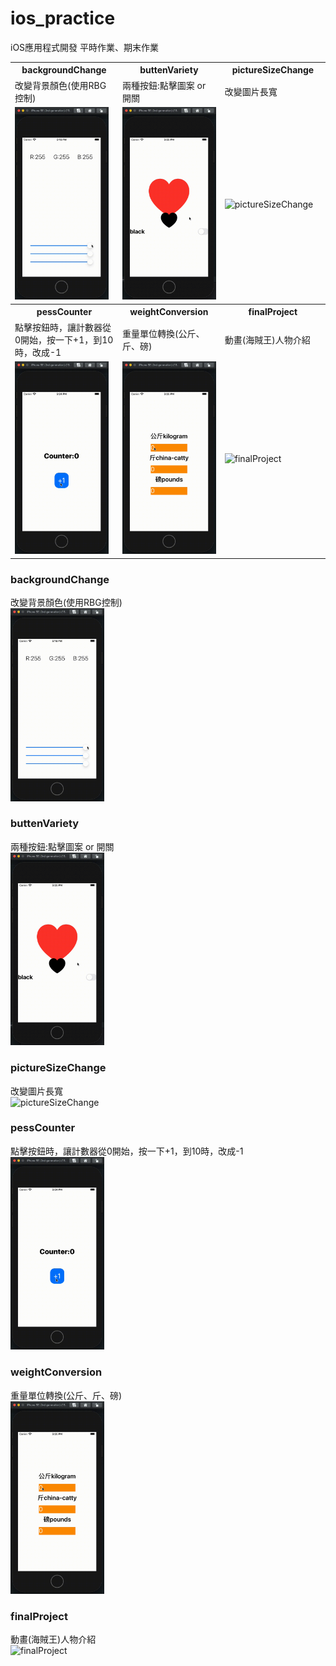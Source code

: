 # ios_practice

iOS應用程式開發 平時作業、期末作業

<table>
  <tr>
    <th width="250">backgroundChange</th>
    <th width="250">buttenVariety</th>
    <th width="250">pictureSizeChange</th>
  </tr>
  <tr>
    <td>改變背景顏色(使用RBG控制)</td>
    <td>兩種按鈕:點擊圖案 or 開關</td>
    <td>改變圖片長寬</td>
  </tr>
  <tr>
    <td><img src="https://github.com/penglingg/ios_practice/blob/main/backgroundcolor.gif" width="150" alt="backgroundChange"></td>
    <td><img src="https://github.com/penglingg/ios_practice/blob/main/buttenVariety.gif" width="150" alt="buttenVariety"></td>
    <td><img src="https://github.com/penglingg/ios_practice/blob/main/pictureSizeChange.gif" width="150" alt="pictureSizeChange"></td>
  </tr>
  <tr>
    <th>pessCounter</th>
    <th>weightConversion</th>
    <th>finalProject</th>
  </tr>
  <tr>
    <td>點擊按鈕時，讓計數器從0開始，按一下+1，到10時，改成-1</td>
    <td>重量單位轉換(公斤、斤、磅)</td>
    <td>動畫(海賊王)人物介紹</td>
  </tr>
  <tr>
    <td><img src="https://github.com/penglingg/ios_practice/blob/main/pressCounter.gif" width="150" alt="pessCounter"></td>
    <td><img src="https://github.com/penglingg/ios_practice/blob/main/weightConversion.gif" width="150" alt="weightConversion"></td>
    <td><img src="https://github.com/penglingg/ios_practice/blob/main/finalproject.gif" width="150" alt="finalProject"></td>
  </tr>
</table>

### backgroundChange
改變背景顏色(使用RBG控制)<br>
<img src="https://github.com/penglingg/ios_practice/blob/main/backgroundcolor.gif" width="150" alt="backgroundChange"><br>

### buttenVariety
兩種按鈕:點擊圖案 or 開關<br>
<img src="https://github.com/penglingg/ios_practice/blob/main/buttenVariety.gif" width="150" alt="buttenVariety"><br>

### pictureSizeChange
改變圖片長寬<br>
<img src="https://github.com/penglingg/ios_practice/blob/main/pictureSizeChange.gif" width="150" alt="pictureSizeChange"><br>

### pessCounter
點擊按鈕時，讓計數器從0開始，按一下+1，到10時，改成-1<br>
<img src="https://github.com/penglingg/ios_practice/blob/main/pressCounter.gif" width="150" alt="pessCounter"><br>

### weightConversion
重量單位轉換(公斤、斤、磅)<br>
<img src="https://github.com/penglingg/ios_practice/blob/main/weightConversion.gif" width="150" alt="weightConversion"><br>

### finalProject
動畫(海賊王)人物介紹<br>
<img src="https://github.com/penglingg/ios_practice/blob/main/finalproject.gif" width="150" alt="finalProject"><br>
